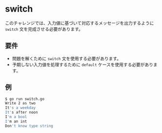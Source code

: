 # switch

このチャレンジでは、入力値に基づいて対応するメッセージを出力するように `switch` 文を完成させる必要があります。

## 要件

- 問題を解くために `switch` 文を使用する必要があります。
- 予期しない入力値を処理するために `default` ケースを使用する必要があります。

## 例

```sh
$ go run switch.go
Write 2 as two
It's a weekday
It's after noon
I'm a bool
I'm an int
Don't know type string

```
